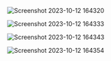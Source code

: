 ![Screenshot 2023-10-12 164320](https://github.com/DhruvChaurasia3418/Google-Cloud-Jam-2023-All-Modules-Quiz-/assets/76548079/b5a0a8c3-979f-41a1-b583-28f07d524890)


![Screenshot 2023-10-12 164333](https://github.com/DhruvChaurasia3418/Google-Cloud-Jam-2023-All-Modules-Quiz-/assets/76548079/035ad48a-0d93-47e3-a8ac-efed003014bd)


![Screenshot 2023-10-12 164343](https://github.com/DhruvChaurasia3418/Google-Cloud-Jam-2023-All-Modules-Quiz-/assets/76548079/4dce085d-dad1-4c3b-a991-e30dc6dc828b)


![Screenshot 2023-10-12 164354](https://github.com/DhruvChaurasia3418/Google-Cloud-Jam-2023-All-Modules-Quiz-/assets/76548079/edc3ed36-0d55-4c86-94b4-94f3bed29e76)

